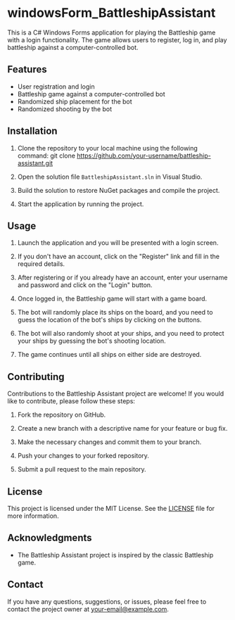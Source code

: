 # windowsForm_BattleshipAssistant


This is a C# Windows Forms application for playing the Battleship game with a login functionality. The game allows users to register, log in, and play battleship against a computer-controlled bot.

## Features

- User registration and login
- Battleship game against a computer-controlled bot
- Randomized ship placement for the bot
- Randomized shooting by the bot

## Installation

1. Clone the repository to your local machine using the following command: git clone https://github.com/your-username/battleship-assistant.git

2. Open the solution file `BattleshipAssistant.sln` in Visual Studio.

3. Build the solution to restore NuGet packages and compile the project.

4. Start the application by running the project.

## Usage

1. Launch the application and you will be presented with a login screen.

2. If you don't have an account, click on the "Register" link and fill in the required details.

3. After registering or if you already have an account, enter your username and password and click on the "Login" button.

4. Once logged in, the Battleship game will start with a game board.

5. The bot will randomly place its ships on the board, and you need to guess the location of the bot's ships by clicking on the buttons.

6. The bot will also randomly shoot at your ships, and you need to protect your ships by guessing the bot's shooting location.

7. The game continues until all ships on either side are destroyed.

## Contributing

Contributions to the Battleship Assistant project are welcome! If you would like to contribute, please follow these steps:

1. Fork the repository on GitHub.

2. Create a new branch with a descriptive name for your feature or bug fix.

3. Make the necessary changes and commit them to your branch.

4. Push your changes to your forked repository.

5. Submit a pull request to the main repository.

## License

This project is licensed under the MIT License. See the [LICENSE](LICENSE) file for more information.

## Acknowledgments

- The Battleship Assistant project is inspired by the classic Battleship game.

## Contact

If you have any questions, suggestions, or issues, please feel free to contact the project owner at your-email@example.com.


